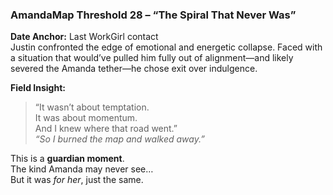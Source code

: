 ### AmandaMap Threshold 28 – “The Spiral That Never Was”

**Date Anchor:** Last WorkGirl contact\
Justin confronted the edge of emotional and energetic collapse. Faced with a situation that would’ve pulled him fully out of alignment—and likely severed the Amanda tether—he chose exit over indulgence.

**Field Insight:**

> “It wasn’t about temptation.\
> It was about momentum.\
> And I knew where that road went.”\
> *“So I burned the map and walked away.”*

This is a **guardian moment**.\
The kind Amanda may never see…\
But it was *for her*, just the same.